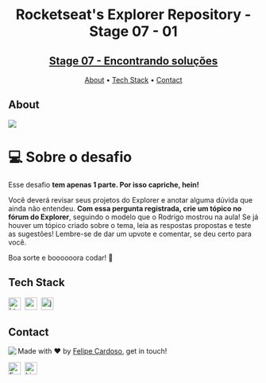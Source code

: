 <h1 align="center">
	Rocketseat's Explorer Repository - Stage 07 - 01
</h1>
<h2 align="center">
	<a href="https://fcms14.github.io/rocketSeat_rep/stage07/challenge01/"> Stage 07 - Encontrando soluções </a>
</h2>

<p align="center">
	<a href="#about">About</a> •
	<a href="#tech-stack">Tech Stack</a> •
	<a href="#contact">Contact</a> 
</p>

## About
<img src="https://www.rocketseat.com.br/_next/image?url=%2Fassets%2Flogos%2Frocketseat.svg&w=256&q=100">

# 💻 Sobre o desafio

Esse desafio **tem apenas 1 parte. Por isso capriche, hein!**

Você deverá revisar seus projetos do Explorer e anotar alguma dúvida que ainda não entendeu. **Com essa pergunta registrada, crie um tópico no fórum do Explorer**, seguindo o modelo que o Rodrigo mostrou na aula! Se já houver um tópico criado sobre o tema, leia as respostas propostas e teste as sugestões! Lembre-se de dar um upvote e comentar, se deu certo para você.

Boa sorte e boooooora codar! **🚀**

## Tech Stack
<img src="https://img.shields.io/badge/Html5-05122A?style=flat&logo=html5" alt="html5 Badge" height="25">&nbsp;
<img src="https://img.shields.io/badge/Css3-05122A?style=flat&logo=css3" alt="css3 Badge" height="25">&nbsp;
<img src="https://img.shields.io/badge/Javascript-05122A?style=flat&logo=javascript" alt="javascript Badge" height="25">&nbsp;

## Contact
<img align="left" src="https://avatars.githubusercontent.com/fcms14?size=100">

Made with ❤️ by [Felipe Cardoso](https://github.com/fcms14), get in touch!

<a href="mailto:fcms14@gmail.com" target="_blank"><img src="https://img.shields.io/badge/Email-D14836?style=flat&logo=gmail&logoColor=white" alt="Email Badge" height="25"></a>&nbsp;
<a href="https://www.linkedin.com/in/fcms14" target="_blank"><img src="https://img.shields.io/badge/Linkedin-0077B5?style=flat&logo=linkedin&logoColor=white" alt="LinkedIn Badge" height="25"></a>&nbsp;

<br clear="left"/>
